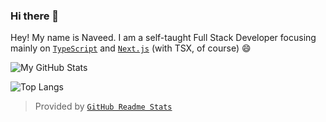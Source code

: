 ### Hi there 👋

Hey! My name is Naveed. I am a self-taught Full Stack Developer focusing mainly on [`TypeScript`] and [`Next.js`] (with TSX, of course) 😄

![My GitHub Stats](https://github-readme-stats.vercel.app/api?username=nedanwr&count_private=true&show_icons=true&theme=tokyonight&hide_title=true)

![Top Langs](https://github-readme-stats.vercel.app/api/top-langs/?username=nedanwr&theme=tokyonight&langs_count=4&layout=compact)

> Provided by [`GitHub Readme Stats`](https://github.com/anuraghazra/github-readme-stats)

<!----------------- LINKS --------------->
[`Typescript`]:       https://www.typescriptlang.org/
[`Next.js`]:          https://nextjs.org/
